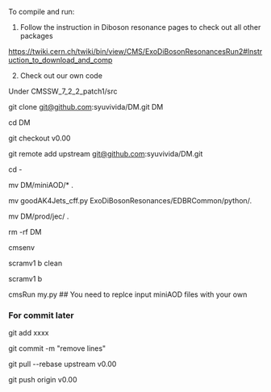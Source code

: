 To compile and run:

1. Follow the instruction in Diboson resonance pages to check out all 
other packages

https://twiki.cern.ch/twiki/bin/view/CMS/ExoDiBosonResonancesRun2#Instruction_to_download_and_comp

2. Check out our own code

Under CMSSW_7_2_2_patch1/src

git clone git@github.com:syuvivida/DM.git DM

cd DM

git checkout v0.00

git remote add upstream git@github.com:syuvivida/DM.git

cd -

mv DM/miniAOD/* .
 
mv goodAK4Jets_cff.py ExoDiBosonResonances/EDBRCommon/python/.

mv DM/prod/jec/ .

rm -rf DM

cmsenv

scramv1 b clean

scramv1 b 

cmsRun my.py ## You need to replce input miniAOD files with your own

### For commit later
git add xxxx

git commit -m "remove lines"

git pull --rebase upstream v0.00

git push origin v0.00
